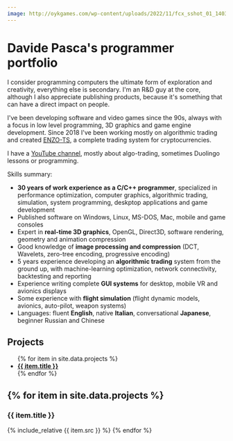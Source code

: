 ```yaml
---
image: http://oykgames.com/wp-content/uploads/2022/11/fcx_sshot_01_140303_014657_2208x1242.jpg
---
```


# Davide Pasca's programmer portfolio

I consider programming computers the ultimate form of exploration and creativity, everything else is secondary. I'm an R&D guy at the core, although I also appreciate publishing products, because it's something that can have a direct impact on people.

I've been developing software and video games since the 90s, always with a focus in low level programming, 3D graphics and game engine development. Since 2018 I've been working mostly on algorithmic trading and created [ENZO-TS](https://www.enzobot.com), a complete trading system for cryptocurrencies.

I have a [YouTube channel](https://www.youtube.com/c/DavidePasca), mostly about algo-trading, sometimes Duolingo lessons or programming.

Skills summary:
- **30 years of work experience as a C/C++ programmer**, specialized in performance optimization, computer graphics, algorithmic trading, simulation, system programming, deskptop applications and game development
- Published software on Windows, Linux, MS-DOS, Mac, mobile and game consoles
- Expert in **real-time 3D graphics**, OpenGL, Direct3D, software rendering, geometry and animation compression
- Good knowledge of **image processing and compression** (DCT, Wavelets, zero-tree encoding, progressive encoding)
- 5 years experience developing an **algorithmic trading** system from the ground up, with machine-learning optimization, network connectivity, backtesting and reporting
- Experience writing complete **GUI systems** for desktop, mobile VR and avionics displays
- Some experience with **flight simulation** (flight dynamic models, avionics, auto-pilot, weapon systems)
- Languages: fluent **English**, native **Italian**, conversational **Japanese**, beginner Russian and Chinese

## Projects

<ul>
  {% for item in site.data.projects %}
    <li>
      <b><a href="#{{ item.id }}">{{ item.title }}</a></b>
    </li>
  {% endfor %}
</ul>

{% for item in site.data.projects %}
---
  <h3 id="{{ item.id }}">{{ item.title }}</h3>
  {% include_relative {{ item.src }} %}
{% endfor %}

